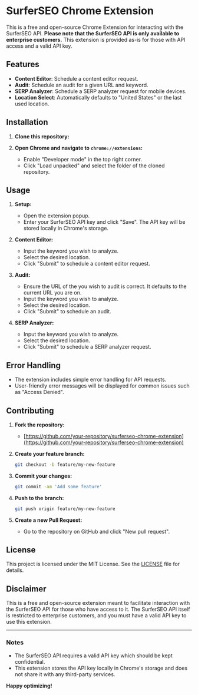# SurferSEO Chrome Extension

This is a free and open-source Chrome Extension for interacting with the SurferSEO API. **Please note that the SurferSEO API is only available to enterprise customers.** This extension is provided as-is for those with API access and a valid API key.

## Features

- **Content Editor**: Schedule a content editor request.
- **Audit**: Schedule an audit for a given URL and keyword.
- **SERP Analyzer**: Schedule a SERP analyzer request for mobile devices.
- **Location Select**: Automatically defaults to "United States" or the last used location.

## Installation

1. **Clone this repository:**

2. **Open Chrome and navigate to `chrome://extensions`:**
   - Enable "Developer mode" in the top right corner.
   - Click "Load unpacked" and select the folder of the cloned repository.

## Usage

1. **Setup:**
   - Open the extension popup.
   - Enter your SurferSEO API key and click "Save". The API key will be stored locally in Chrome's storage.

2. **Content Editor:**
   - Input the keyword you wish to analyze.
   - Select the desired location.
   - Click "Submit" to schedule a content editor request.

3. **Audit:**
   - Ensure the URL of the you wish to audit is correct. It defaults to the current URL you are on.
   - Input the keyword you wish to analyze.
   - Select the desired location.
   - Click "Submit" to schedule an audit.

4. **SERP Analyzer:**
   - Input the keyword you wish to analyze.
   - Select the desired location.
   - Click "Submit" to schedule a SERP analyzer request.

## Error Handling

- The extension includes simple error handling for API requests.
- User-friendly error messages will be displayed for common issues such as "Access Denied".

## Contributing

1. **Fork the repository:**
   - [https://github.com/your-repository/surferseo-chrome-extension](https://github.com/your-repository/surferseo-chrome-extension)

2. **Create your feature branch:**
   ```sh
   git checkout -b feature/my-new-feature
   ```

3. **Commit your changes:**
   ```sh
   git commit -am 'Add some feature'
   ```

4. **Push to the branch:**
   ```sh
   git push origin feature/my-new-feature
   ```

5. **Create a new Pull Request:**
   - Go to the repository on GitHub and click "New pull request".

## License

This project is licensed under the MIT License. See the [LICENSE](LICENSE) file for details.

## Disclaimer

This is a free and open-source extension meant to facilitate interaction with the SurferSEO API for those who have access to it. The SurferSEO API itself is restricted to enterprise customers, and you must have a valid API key to use this extension.

---

### Notes

- The SurferSEO API requires a valid API key which should be kept confidential.
- This extension stores the API key locally in Chrome's storage and does not share it with any third-party services.

**Happy optimizing!**
